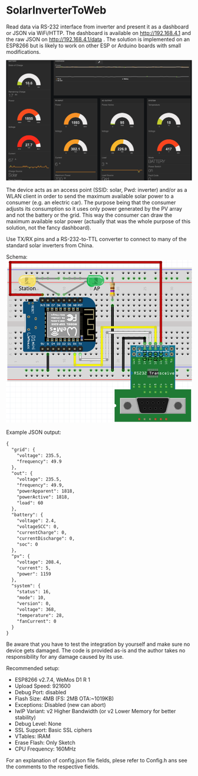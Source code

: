 # SolarInverterToWeb
Read data via RS-232 interface from inverter and present it as a dashboard or JSON via WiFi/HTTP.
The dashboard is available on http://192.168.4.1 and the raw JSON on http://192.168.4.1/data .
The solution is implemented on an ESP8266 but is likely to work on other ESP or Arduino boards with small modifications.

![Dashboard](doc/dashboard.png)

The device acts as an access point (SSID: solar, Pwd: inverter) and/or as a WLAN client in order to send the maximum available solar power to a consumer (e.g. an electric car). The purpose being that the consumer adjusts its consumption so it uses only power generated by the PV array and not the battery or the grid. This way the consumer can draw the maximum available solar power (actually that was the whole purpose of this solution, not the fancy dashboard).

Use TX/RX pins and a RS-232-to-TTL converter to connect to many of the standard solar inverters from China.

Schema:
![Project Schema](doc/SolarInverter2WebSchema.png)

Example JSON output: 
```
{
  "grid": {
    "voltage": 235.5,
    "frequency": 49.9
  },
  "out": {
    "voltage": 235.5,
    "frequency": 49.9,
    "powerApparent": 1818,
    "powerActive": 1818,
    "load": 60
  },
  "battery": {
    "voltage": 2.4,
    "voltageSCC": 0,
    "currentCharge": 0,
    "currentDischarge": 0,
    "soc": 0
  },
  "pv": {
    "voltage": 208.4,
    "current": 5,
    "power": 1159
  },
  "system": {
    "status": 16,
    "mode": 10,
    "version": 0,
    "voltage": 368,
    "temperature": 28,
    "fanCurrent": 0
  }
}
```

Be aware that you have to test the integration by yourself and make sure no device gets damaged. The code is provided as-is and the author takes no responsibility for any damage caused by its use.

Recommended setup:
* ESP8266 v2.7.4, WeMos D1 R	1
* Upload Speed: 921600
* Debug Port: disabled
* Flash Size: 4MB (FS: 2MB OTA:~1019KB)
* Exceptions: Disabled (new can abort)
* IwIP Variant: v2 Higher Bandwidth (or v2 Lower Memory for better stability)
* Debug Level: None
* SSL Support: Basic SSL ciphers
* VTables: IRAM
* Erase Flash: Only Sketch
* CPU Frequency: 160MHz


For an explanation of config.json file fields, plese refer to Config.h ans see the comments to the respective fields.
